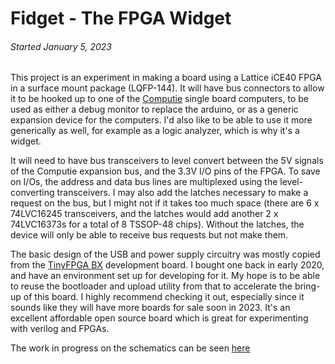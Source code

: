 
Fidget - The FPGA Widget
========================

###### *Started January 5, 2023*

This project is an experiment in making a board using a Lattice iCE40 FPGA in a surface mount
package (LQFP-144).  It will have bus connectors to allow it to be hooked up to one of the
[Computie](https://jabberwocky.ca/projects/computie/) single board computers, to be used as either a
debug monitor to replace the arduino, or as a generic expansion device for the computers.  I'd also
like to be able to use it more generically as well, for example as a logic analyzer, which is why
it's a widget.

It will need to have bus transceivers to level convert between the 5V signals of the Computie
expansion bus, and the 3.3V I/O pins of the FPGA.  To save on I/Os, the address and data bus lines
are multiplexed using the level-converting transceivers.  I may also add the latches necessary to
make a request on the bus, but I might not if it takes too much space (there are 6 x 74LVC16245
transceivers, and the latches would add another 2 x 74LVC16373s for a total of 8 TSSOP-48 chips).
Without the latches, the device will only be able to receive bus requests but not make them.

The basic design of the USB and power supply circuitry was mostly copied from the [TinyFPGA
BX](https://www.crowdsupply.com/tinyfpga/tinyfpga-ax-bx) development board.  I bought one back in
early 2020, and have an environment set up for developing for it.  My hope is to be able to reuse
the bootloader and upload utility from that to accelerate the bring-up of this board.  I highly
recommend checking it out, especially since it sounds like they will have more boards for sale soon
in 2023.  It's an excellent affordable open source board which is great for experimenting with
verilog and FPGAs.

The work in progress on the schematics can be seen
[here](https://github.com/transistorfet/fidget/blob/main/hardware/Fidget/Fidget.pdf)

